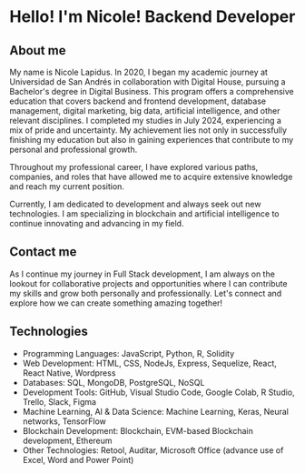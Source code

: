 # Hello! I'm Nicole! Backend Developer

## About me
My name is Nicole Lapidus. In 2020, I began my academic journey at Universidad de San Andrés in collaboration with Digital House, pursuing a Bachelor's degree in Digital Business. This program offers a comprehensive education that covers backend and frontend development, database management, digital marketing, big data, artificial intelligence, and other relevant disciplines. I completed my studies in July 2024, experiencing a mix of pride and uncertainty. My achievement lies not only in successfully finishing my education but also in gaining experiences that contribute to my personal and professional growth.

Throughout my professional career, I have explored various paths, companies, and roles that have allowed me to acquire extensive knowledge and reach my current position.

Currently, I am dedicated to development and always seek out new technologies. I am specializing in blockchain and artificial intelligence to continue innovating and advancing in my field.

## Contact me
As I continue my journey in Full Stack development, I am always on the lookout for collaborative projects and opportunities where I can contribute my skills and grow both personally and professionally. Let's connect and explore how we can create something amazing together!

## Technologies
- Programming Languages: JavaScript, Python, R, Solidity
- Web Development: HTML, CSS, NodeJs, Express, Sequelize, React, React Native, Wordpress 
- Databases: SQL, MongoDB, PostgreSQL, NoSQL
- Development Tools: GitHub, Visual Studio Code, Google Colab, R Studio, Trello, Slack, Figma 
- Machine Learning, AI & Data Science: Machine Learning, Keras, Neural networks, TensorFlow 
- Blockchain Development: Blockchain, EVM-based Blockchain development, Ethereum
- Other Technologies: Retool, Auditar, Microsoft Office (advance use of Excel, Word and Power Point)
